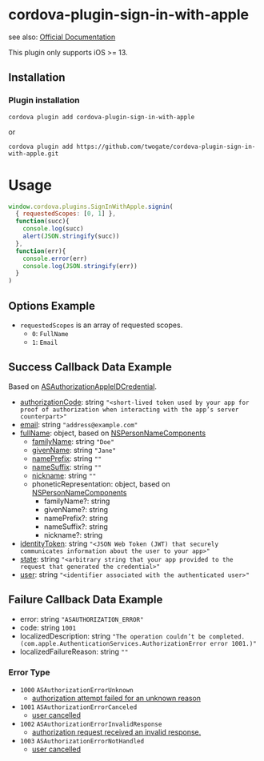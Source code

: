# cordova-plugin-sign-in-with-apple

see also: [Official Documentation](https://www.notion.so/twogate/Documentation-of-cordova-plugin-sign-in-with-apple-7a8022b3452246d3b8ea6cfb136140c1)

This plugin only supports iOS >= 13.

## Installation
### Plugin installation

```
cordova plugin add cordova-plugin-sign-in-with-apple
```

or

```
cordova plugin add https://github.com/twogate/cordova-plugin-sign-in-with-apple.git
```

# Usage
```javascript
window.cordova.plugins.SignInWithApple.signin(
  { requestedScopes: [0, 1] },
  function(succ){
    console.log(succ)
    alert(JSON.stringify(succ))
  },
  function(err){
    console.error(err)
    console.log(JSON.stringify(err))
  }
)
```

## Options Example

- `requestedScopes` is an array of requested scopes.
  - `0`: `FullName`
  - `1`: `Email`

## Success Callback Data Example
Based on [ASAuthorizationAppleIDCredential](https://developer.apple.com/documentation/authenticationservices/asauthorizationappleidcredential?language=objc).

- [authorizationCode](https://developer.apple.com/documentation/authenticationservices/asauthorizationappleidcredential/3153032-authorizationcode?language=objc): string `"<short-lived token used by your app for proof of authorization when interacting with the app’s server counterpart>"`
- [email](https://developer.apple.com/documentation/authenticationservices/asauthorizationappleidcredential/3180383-email?language=objc): string `"address@example.com"`
- [fullName](https://developer.apple.com/documentation/authenticationservices/asauthorizationappleidcredential/3180384-fullname?language=objc): object, based on [NSPersonNameComponents](https://developer.apple.com/documentation/foundation/nspersonnamecomponents?language=objc)
    - [familyName](https://developer.apple.com/documentation/foundation/nspersonnamecomponents/1413354-familyname?language=objc): string `"Doe"`
    - [givenName](https://developer.apple.com/documentation/foundation/nspersonnamecomponents/1407259-givenname?language=objc): string `"Jane"`
    - [namePrefix](https://developer.apple.com/documentation/foundation/nspersonnamecomponents/1410275-nameprefix?language=objc): string `""`
    - [nameSuffix](https://developer.apple.com/documentation/foundation/nspersonnamecomponents/1410776-namesuffix?language=objc): string `""`
    - [nickname](https://developer.apple.com/documentation/foundation/nspersonnamecomponents/1414892-nickname?language=objc): string `""`
    - phoneticRepresentation: object, based on [NSPersonNameComponents](https://developer.apple.com/documentation/foundation/nspersonnamecomponents/1412193-phoneticrepresentation?language=objc)
        - familyName?: string
        - givenName?: string
        - namePrefix?: string
        - nameSuffix?: string
        - nickname?: string
- [identityToken](https://developer.apple.com/documentation/authenticationservices/asauthorizationappleidcredential/3153035-identitytoken?language=objc): string `"<JSON Web Token (JWT) that securely communicates information about the user to your app>"`
- [state](https://developer.apple.com/documentation/authenticationservices/asauthorizationappleidcredential/3153036-state?language=objc): string `"<arbitrary string that your app provided to the request that generated the credential>"`
- [user](https://developer.apple.com/documentation/authenticationservices/asauthorizationappleidcredential/3153037-user?language=objc): string `"<identifier associated with the authenticated user>"`

## Failure Callback Data Example
- error: string `"ASAUTHORIZATION_ERROR"`
- code: string `1001`
- localizedDescription: string `"The operation couldn’t be completed. (com.apple.AuthenticationServices.AuthorizationError error 1001.)"`
- localizedFailureReason: string `""`

### Error Type
- `1000` `ASAuthorizationErrorUnknown`
    - [authorization attempt failed for an unknown reason](https://developer.apple.com/documentation/authenticationservices/asauthorizationerror/asauthorizationerrorunknown?language=objc)
- `1001` `ASAuthorizationErrorCanceled`
    - [user cancelled](https://developer.apple.com/documentation/authenticationservices/asauthorizationerror/asauthorizationerrorcanceled?language=objc)
- `1002` `ASAuthorizationErrorInvalidResponse`
    - [authorization request received an invalid response.](https://developer.apple.com/documentation/authenticationservices/asauthorizationerror/asauthorizationerrorinvalidresponse?language=objc)
- `1003` `ASAuthorizationErrorNotHandled`
    - [user cancelled](https://developer.apple.com/documentation/authenticationservices/asauthorizationerror/asauthorizationerrornothandled?language=objc)
